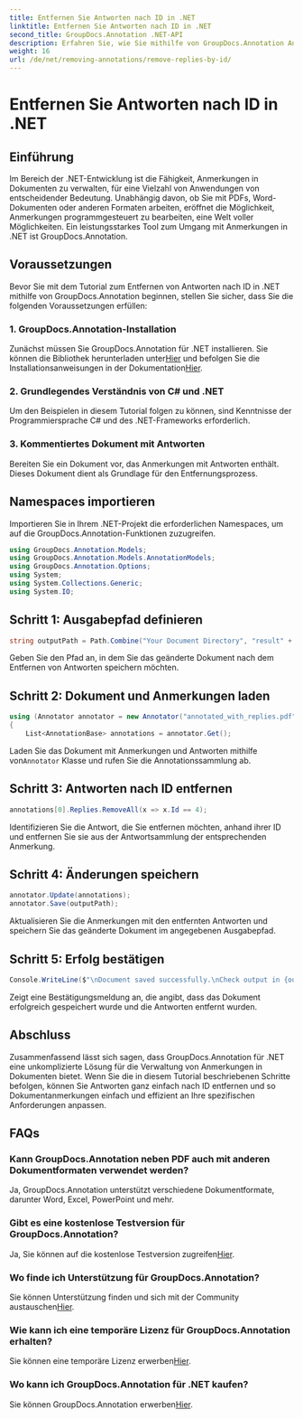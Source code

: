 ```yaml
---
title: Entfernen Sie Antworten nach ID in .NET
linktitle: Entfernen Sie Antworten nach ID in .NET
second_title: GroupDocs.Annotation .NET-API
description: Erfahren Sie, wie Sie mithilfe von GroupDocs.Annotation Antworten nach ID in .NET entfernen. Befolgen Sie unsere Schritt-für-Schritt-Anleitung für eine effiziente Verwaltung von Dokumentanmerkungen.
weight: 16
url: /de/net/removing-annotations/remove-replies-by-id/
---
```


# Entfernen Sie Antworten nach ID in .NET

## Einführung
Im Bereich der .NET-Entwicklung ist die Fähigkeit, Anmerkungen in Dokumenten zu verwalten, für eine Vielzahl von Anwendungen von entscheidender Bedeutung. Unabhängig davon, ob Sie mit PDFs, Word-Dokumenten oder anderen Formaten arbeiten, eröffnet die Möglichkeit, Anmerkungen programmgesteuert zu bearbeiten, eine Welt voller Möglichkeiten. Ein leistungsstarkes Tool zum Umgang mit Anmerkungen in .NET ist GroupDocs.Annotation.
## Voraussetzungen
Bevor Sie mit dem Tutorial zum Entfernen von Antworten nach ID in .NET mithilfe von GroupDocs.Annotation beginnen, stellen Sie sicher, dass Sie die folgenden Voraussetzungen erfüllen:
### 1. GroupDocs.Annotation-Installation
 Zunächst müssen Sie GroupDocs.Annotation für .NET installieren. Sie können die Bibliothek herunterladen unter[Hier](https://releases.groupdocs.com/annotation/net/) und befolgen Sie die Installationsanweisungen in der Dokumentation[Hier](https://tutorials.groupdocs.com/annotation/net/).
### 2. Grundlegendes Verständnis von C# und .NET
Um den Beispielen in diesem Tutorial folgen zu können, sind Kenntnisse der Programmiersprache C# und des .NET-Frameworks erforderlich.
### 3. Kommentiertes Dokument mit Antworten
Bereiten Sie ein Dokument vor, das Anmerkungen mit Antworten enthält. Dieses Dokument dient als Grundlage für den Entfernungsprozess.

## Namespaces importieren
Importieren Sie in Ihrem .NET-Projekt die erforderlichen Namespaces, um auf die GroupDocs.Annotation-Funktionen zuzugreifen.
```csharp
using GroupDocs.Annotation.Models;
using GroupDocs.Annotation.Models.AnnotationModels;
using GroupDocs.Annotation.Options;
using System;
using System.Collections.Generic;
using System.IO;
```
## Schritt 1: Ausgabepfad definieren
```csharp
string outputPath = Path.Combine("Your Document Directory", "result" + Path.GetExtension("input.pdf"));
```
Geben Sie den Pfad an, in dem Sie das geänderte Dokument nach dem Entfernen von Antworten speichern möchten.
## Schritt 2: Dokument und Anmerkungen laden
```csharp
using (Annotator annotator = new Annotator("annotated_with_replies.pdf"))
{
    List<AnnotationBase> annotations = annotator.Get();
```
 Laden Sie das Dokument mit Anmerkungen und Antworten mithilfe von`Annotator` Klasse und rufen Sie die Annotationssammlung ab.
## Schritt 3: Antworten nach ID entfernen
```csharp
annotations[0].Replies.RemoveAll(x => x.Id == 4);
```
Identifizieren Sie die Antwort, die Sie entfernen möchten, anhand ihrer ID und entfernen Sie sie aus der Antwortsammlung der entsprechenden Anmerkung.
## Schritt 4: Änderungen speichern
```csharp
annotator.Update(annotations);
annotator.Save(outputPath);
```
Aktualisieren Sie die Anmerkungen mit den entfernten Antworten und speichern Sie das geänderte Dokument im angegebenen Ausgabepfad.
## Schritt 5: Erfolg bestätigen
```csharp
Console.WriteLine($"\nDocument saved successfully.\nCheck output in {outputPath}.");
```
Zeigt eine Bestätigungsmeldung an, die angibt, dass das Dokument erfolgreich gespeichert wurde und die Antworten entfernt wurden.

## Abschluss
Zusammenfassend lässt sich sagen, dass GroupDocs.Annotation für .NET eine unkomplizierte Lösung für die Verwaltung von Anmerkungen in Dokumenten bietet. Wenn Sie die in diesem Tutorial beschriebenen Schritte befolgen, können Sie Antworten ganz einfach nach ID entfernen und so Dokumentanmerkungen einfach und effizient an Ihre spezifischen Anforderungen anpassen.
## FAQs
### Kann GroupDocs.Annotation neben PDF auch mit anderen Dokumentformaten verwendet werden?
Ja, GroupDocs.Annotation unterstützt verschiedene Dokumentformate, darunter Word, Excel, PowerPoint und mehr.
### Gibt es eine kostenlose Testversion für GroupDocs.Annotation?
 Ja, Sie können auf die kostenlose Testversion zugreifen[Hier](https://releases.groupdocs.com/).
### Wo finde ich Unterstützung für GroupDocs.Annotation?
 Sie können Unterstützung finden und sich mit der Community austauschen[Hier](https://forum.groupdocs.com/c/annotation/10).
### Wie kann ich eine temporäre Lizenz für GroupDocs.Annotation erhalten?
 Sie können eine temporäre Lizenz erwerben[Hier](https://purchase.groupdocs.com/temporary-license/).
### Wo kann ich GroupDocs.Annotation für .NET kaufen?
 Sie können GroupDocs.Annotation erwerben[Hier](https://purchase.groupdocs.com/buy).